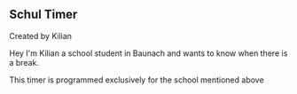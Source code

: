 ## Schul Timer
Created by Kilian

Hey I'm Kilian a school student in Baunach and wants to know when there is a break.

This timer is programmed exclusively for the school mentioned above

